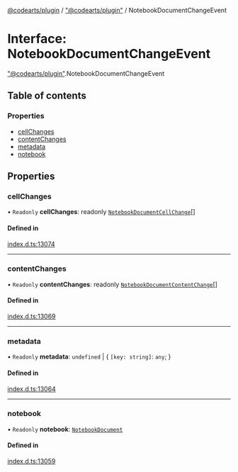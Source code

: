[@codearts/plugin](../README.md) / ["@codearts/plugin"](../modules/_codearts_plugin_.md) / NotebookDocumentChangeEvent

# Interface: NotebookDocumentChangeEvent

["@codearts/plugin"](../modules/_codearts_plugin_.md).NotebookDocumentChangeEvent

## Table of contents

### Properties

- [cellChanges](codearts_plugin_.NotebookDocumentChangeEvent.md#cellchanges)
- [contentChanges](codearts_plugin_.NotebookDocumentChangeEvent.md#contentchanges)
- [metadata](codearts_plugin_.NotebookDocumentChangeEvent.md#metadata)
- [notebook](codearts_plugin_.NotebookDocumentChangeEvent.md#notebook)

## Properties

### cellChanges

• `Readonly` **cellChanges**: readonly [`NotebookDocumentCellChange`](codearts_plugin_.NotebookDocumentCellChange.md)[]

#### Defined in

[index.d.ts:13074](https://github.com/huaweicloud/cloudide-plugin-api/blob/203b986/index.d.ts#L13074)

___

### contentChanges

• `Readonly` **contentChanges**: readonly [`NotebookDocumentContentChange`](codearts_plugin_.NotebookDocumentContentChange.md)[]

#### Defined in

[index.d.ts:13069](https://github.com/huaweicloud/cloudide-plugin-api/blob/203b986/index.d.ts#L13069)

___

### metadata

• `Readonly` **metadata**: `undefined` \| { `[key: string]`: `any`;  }

#### Defined in

[index.d.ts:13064](https://github.com/huaweicloud/cloudide-plugin-api/blob/203b986/index.d.ts#L13064)

___

### notebook

• `Readonly` **notebook**: [`NotebookDocument`](codearts_plugin_.NotebookDocument.md)

#### Defined in

[index.d.ts:13059](https://github.com/huaweicloud/cloudide-plugin-api/blob/203b986/index.d.ts#L13059)
